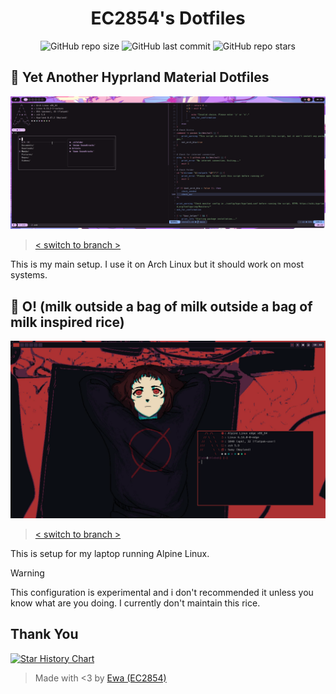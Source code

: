 <div align="center">
<h1>EC2854's Dotfiles</h1>
</div>

<div align="center">

![GitHub repo size](https://img.shields.io/github/repo-size/EC2854/Hyprland-Dots?style=for-the-badge&labelColor=313244&color=74c7ec)
![GitHub last commit](https://img.shields.io/github/last-commit/EC2854/Hyprland-Dots?style=for-the-badge&labelColor=313244&color=f5c2e7)
![GitHub repo stars](https://img.shields.io/github/stars/EC2854/Hyprland-Dots?style=for-the-badge&labelColor=313244&color=cdd6f4)
</div>

## 🌈 Yet Another Hyprland Material Dotfiles
![material](./screenshots/material.png) 
> [< switch to branch >](https://github.com/EC2854/dotfiles/tree/material) 

This is my main setup. I use it on Arch Linux but it should work on most systems.

## 🥛 O! (milk outside a bag of milk outside a bag of milk inspired rice)
![milk](./screenshots/milk.png) 
> [< switch to branch >](https://github.com/EC2854/dotfiles/tree/milk) 

This is setup for my laptop running Alpine Linux.
> [!WARNING]
> This configuration is experimental and i don't recommended it unless you know what are you doing. 
> I currently don't maintain this rice.

## Thank You

<a href="https://star-history.com/#EC2854/dotfiles&Date">
    <picture>
        <source media="(prefers-color-scheme: dark)" srcset="https://api.star-history.com/svg?repos=EC2854/dotfiles&type=Date&theme=dark" />
        <source media="(prefers-color-scheme: light)" srcset="https://api.star-history.com/svg?repos=EC2854/dotfiles&type=Date" />
        <img alt="Star History Chart" src="https://api.star-history.com/svg?repos=EC2854/dotfiles&type=Date" />
    </picture>
</a>

> Made with <3 by [Ewa (EC2854)](https://github.com/EC2854)
